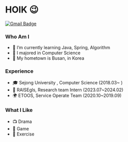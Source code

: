 # HOIK 😉
[![Gmail Badge](https://img.shields.io/badge/Gmail-D14836?style=flat&logo=Gmail&logoColor=white)](mailto:bluesky2915@gmail.com)
### Who Am I
- 🌱 I’m currently learning Java, Spring, Algorithm
- 🥇 I majored in Computer Science
- 🚅 My hometown is Busan, in Korea

### Experience
- 🎓 Sejong University , Computer Science (2018.03~ )
- 💊 RAISEgls, Research team Intern (2023.07~2024.02)
- 🌍 ETOOS, Service Operate Team (2020.10~2019.09)

### What I Like
- 📺 Drama
- 🔵 Game
- 🍕 Exercise
